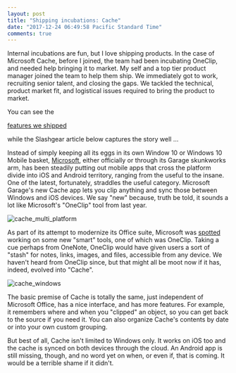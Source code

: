 ```yaml
---
layout: post
title: "Shipping incubations: Cache"
date: "2017-12-24 06:49:58 Pacific Standard Time"
comments: true
---
```


Internal incubations are fun, but I love shipping products. In the case of Microsoft Cache, before I joined, the team had been incubating OneClip, and needed help bringing it to market. My self and a top tier product manager joined the team to help them ship. We immediately got to work, recruiting senior talent, and closing the gaps. We tackled the technical, product market fit, and logistical issues required to bring the product to market.

You can see the
<span class="image-row">
<a href="images/Cache_01-1.png" data-lightbox="roadtrip">
features we shipped
</a>
<a href="images/Cache_02-1.png" data-lightbox="roadtrip"></a>
<a href="images/Cache_03-1.png" data-lightbox="roadtrip"></a>
<a href="images/Cache_03-1.png" data-lightbox="roadtrip"></a>
<a href="images/Cache_04-1.png" data-lightbox="roadtrip"></a>
while the Slashgear article below captures the story well ...
</span>

Instead of simply keeping all its eggs in its own Window 10 or Windows 10 Mobile basket, [Microsoft](https://www.slashgear.com/tags/microsoft/), either officially or through its Garage skunkworks arm, has been steadily putting out mobile apps that cross the platform divide into iOS and Android territory, ranging from the useful to the insane. One of the latest, fortunately, straddles the useful category. Microsoft Garage's new Cache app lets you clip anything and sync those between Windows and iOS devices. We say "new" because, truth be told, it sounds a lot like Microsoft's "OneClip" tool from last year.

![cache_multi_platform](/images/cache_multi_platform.png)

As part of its attempt to modernize its Office suite, Microsoft was [spotted](https://www.slashgear.com/microsoft-new-productivity-apps-leaked-office-now-and-oneclip-25385075/) working on some new "smart" tools, one of which was OneClip. Taking a cue perhaps from OneNote, OneClip would have given users a sort of "stash" for notes, links, images, and files, accessible from any device. We haven't heard from OneClip since, but that might all be moot now if it has, indeed, evolved into "Cache".

![cache_windows](/images/cache_windows.png)

The basic premise of Cache is totally the same, just independent of Microsoft Office, has a nice interface, and has more features. For example, it remembers where and when you "clipped" an object, so you can get back to the source if you need it. You can also organize Cache's contents by date or into your own custom grouping.

But best of all, Cache isn't limited to Windows only. It works on iOS too and the cache is synced on both devices through the cloud. An Android app is still missing, though, and no word yet on when, or even if, that is coming. It would be a terrible shame if it didn't.
